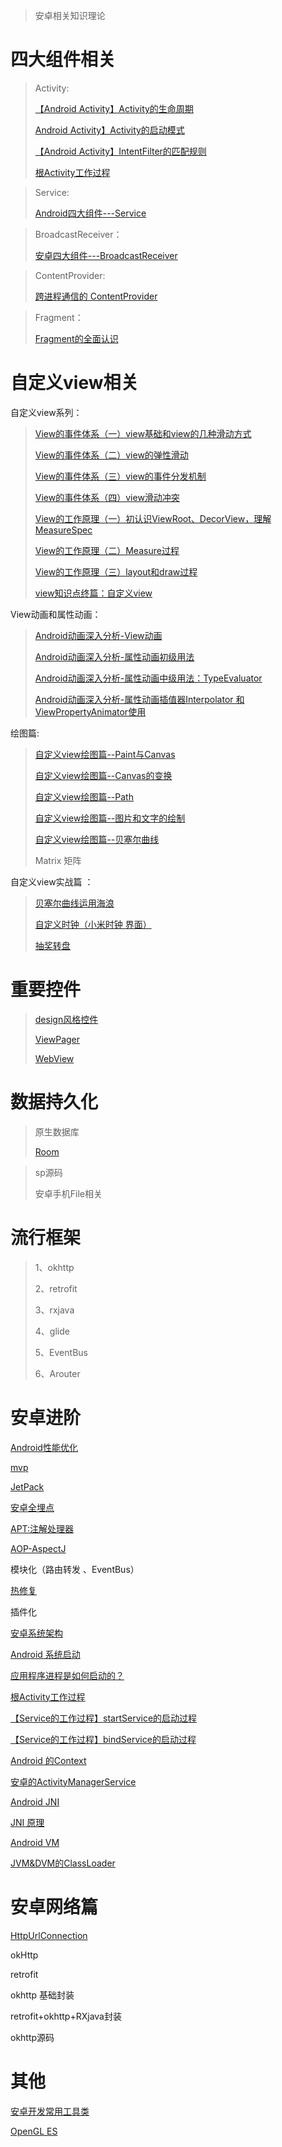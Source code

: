 > 安卓相关知识理论

# 四大组件相关

>Activity:
>
>[【Android Activity】Activity的生命周期](https://blog.csdn.net/qq_38350635/article/details/88855761)
>
>[Android Activity】Activity的启动模式](https://blog.csdn.net/qq_38350635/article/details/88878310)
>
>[【Android Activity】IntentFilter的匹配规则](https://blog.csdn.net/qq_38350635/article/details/109755586)
>
>[根Activity工作过程](https://blog.csdn.net/qq_38350635/article/details/113870728)
>
>

>Service:
>
>[Android四大组件---Service](https://blog.csdn.net/qq_38350635/article/details/99292611)

>BroadcastReceiver：
>
>[安卓四大组件---BroadcastReceiver](https://blog.csdn.net/qq_38350635/article/details/99445872)

>ContentProvider:
>
>[跨进程通信的 ContentProvider](https://blog.csdn.net/qq_38350635/article/details/93721409)
>
>



>Fragment：
>
>[Fragment的全面认识](https://blog.csdn.net/qq_38350635/article/details/99855068)


# 自定义view相关

自定义view系列：

>[View的事件体系（一）view基础和view的几种滑动方式](https://blog.csdn.net/qq_38350635/article/details/89067408)
>
>[View的事件体系（二）view的弹性滑动](https://blog.csdn.net/qq_38350635/article/details/89141033)
>
>[View的事件体系（三）view的事件分发机制](https://blog.csdn.net/qq_38350635/article/details/89158550)
>
>[View的事件体系（四）view滑动冲突](https://blog.csdn.net/qq_38350635/article/details/89205995)
>
>[View的工作原理（一）初认识ViewRoot、DecorView，理解MeasureSpec](https://blog.csdn.net/qq_38350635/article/details/89230661)
>
>[View的工作原理（二）Measure过程](https://blog.csdn.net/qq_38350635/article/details/89279993)
>
>[View的工作原理（三）layout和draw过程](https://blog.csdn.net/qq_38350635/article/details/89290121)
>
>[view知识点终篇：自定义view](https://blog.csdn.net/qq_38350635/article/details/89294115)

View动画和属性动画：

>[Android动画深入分析-View动画](https://blog.csdn.net/qq_38350635/article/details/91355551)
>
>[Android动画深入分析-属性动画初级用法](https://blog.csdn.net/qq_38350635/article/details/91407754)
>
>[Android动画深入分析-属性动画中级用法：TypeEvaluator](https://blog.csdn.net/qq_38350635/article/details/91447936)
>
>[Android动画深入分析-属性动画插值器Interpolator 和ViewPropertyAnimator使用](https://blog.csdn.net/qq_38350635/article/details/91462859)
>
>

绘图篇:

>
>[自定义view绘图篇--Paint与Canvas](https://blog.csdn.net/qq_38350635/article/details/97245106)
>
>[自定义view绘图篇--Canvas的变换](https://blog.csdn.net/qq_38350635/article/details/97393484)
>
>[自定义view绘图篇--Path](https://blog.csdn.net/qq_38350635/article/details/97499253)
>
>[自定义view绘图篇--图片和文字的绘制](https://blog.csdn.net/qq_38350635/article/details/97960329)
>
>[自定义view绘图篇--贝塞尔曲线](https://blog.csdn.net/qq_38350635/article/details/98100117)
>
>Matrix 矩阵

自定义view实战篇 ： 

   >[贝塞尔曲线运用海浪](https://github.com/sunnnydaydev/CustmoViewPractise) 
   >
   >[自定义时钟（小米时钟 界面）](https://github.com/sunnnydaydev/CustmoViewPractise)
   >
   >[抽奖转盘](https://github.com/sunnnydaydev/Plate/tree/master)
   >

# 重要控件

> [design风格控件](https://github.com/sunnnydaydev/MaterialDesign)
>
> [ViewPager](https://blog.csdn.net/qq_38350635/article/details/103532857)
>
> [WebView](https://github.com/sunnnydaydev/WebView)
>


# 数据持久化

> 原生数据库
>
>
> [Room](https://github.com/sunnnydaydev/JetPack/blob/master/md/7%E3%80%81Room.md)
>

> sp源码
>
> 安卓手机File相关

# 流行框架

>1、okhttp 
>
>2、retrofit
>
>3、rxjava
>
>4、glide
>
>5、EventBus
>
>6、Arouter


# 安卓进阶

   [Android性能优化](https://blog.csdn.net/qq_38350635/article/details/89430523)

   [mvp](https://blog.csdn.net/qq_38350635/article/details/89488965)

   [JetPack](https://github.com/sunnnydaydev/JetPack)
   
   [安卓全埋点](https://github.com/sunnnydaydev/BuryingPoint/tree/master)
   
   [APT:注解处理器](https://github.com/sunnnydaydev/AnnotationProcessorTool)
 
  [AOP-AspectJ](https://github.com/sunnnydaydev/AppClick_AspectJ_AOP)
 
  模块化（路由转发 、EventBus）

  [热修复](https://blog.csdn.net/qq_38350635/article/details/118337789)
  
  插件化 

  [安卓系统架构](https://blog.csdn.net/qq_38350635/article/details/112066065?spm=1001.2014.3001.5501)
  
  [Android 系统启动](https://blog.csdn.net/qq_38350635/article/details/112203657?spm=1001.2014.3001.5501)
  
  [应用程序进程是如何启动的？](https://blog.csdn.net/qq_38350635/article/details/112794041?spm=1001.2014.3001.5501)
  
  [根Activity工作过程](https://blog.csdn.net/qq_38350635/article/details/113870728?spm=1001.2014.3001.5501)
  
  [【Service的工作过程】startService的启动过程](https://blog.csdn.net/qq_38350635/article/details/114450408?spm=1001.2014.3001.5501)
  
  [【Service的工作过程】bindService的启动过程](https://blog.csdn.net/qq_38350635/article/details/114597333?spm=1001.2014.3001.5501)
  
  [Android 的Context](https://blog.csdn.net/qq_38350635/article/details/114640210?spm=1001.2014.3001.5501)
  
  [安卓的ActivityManagerService](https://blog.csdn.net/qq_38350635/article/details/114785334?spm=1001.2014.3001.5501)
  
  [Android JNI](https://blog.csdn.net/qq_38350635/article/details/115047931?spm=1001.2014.3001.5501)
  
  [JNI 原理](https://blog.csdn.net/qq_38350635/article/details/115096659?spm=1001.2014.3001.5501)
  
  [Android VM](https://blog.csdn.net/qq_38350635/article/details/115312610)
  
  [JVM&DVM的ClassLoader](https://blog.csdn.net/qq_38350635/article/details/115470935)
  
  # 安卓网络篇
  
  [HttpUrlConnection](https://github.com/sunnnydaydev/NoteHttpUrlConnection)
  
  okHttp
  
  retrofit
  
  okhttp 基础封装
  
  retrofit+okhttp+RXjava封装
  
  okhttp源码
  
  # 其他
  
 [安卓开发常用工具类](https://github.com/sunnnydaydev/UtilsTool)
 
 [OpenGL ES](https://github.com/sunnnydaydev/OpenGlES)
  

  
  
  

